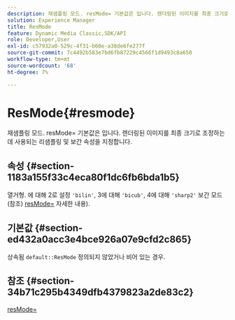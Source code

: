 ```yaml
---
description: 재샘플링 모드. resMode= 기본값은 입니다. 렌더링된 이미지를 최종 크기로 조정하는 데 사용되는 리샘플링 및 보간 속성을 지정합니다.
solution: Experience Manager
title: ResMode
feature: Dynamic Media Classic,SDK/API
role: Developer,User
exl-id: c57932a0-529c-4f31-b60e-a38de6fe277f
source-git-commit: 7c4492b583e7bd6fb87229c4566f1d9493c8a650
workflow-type: tm+mt
source-wordcount: '68'
ht-degree: 7%

---
```


# ResMode{#resmode}

재샘플링 모드. resMode= 기본값은 입니다. 렌더링된 이미지를 최종 크기로 조정하는 데 사용되는 리샘플링 및 보간 속성을 지정합니다.

## 속성 {#section-1183a155f33c4eca80f1dc6fb6bda1b5}

열거형. 에 대해 2로 설정 `'bilin'`, 3에 대해 `'bicub'`, 4에 대해 `'sharp2'` 보간 모드(참조) [resMode=](/help/aem-is-ir-api/ir-api/http-protocol/image-rendering-api-ref/c-ir-http-protocol-ref/c-ir-http-protocol-command-reference/r-ir-http-resmode.md) 자세한 내용).

## 기본값 {#section-ed432a0acc3e4bce926a07e9cfd2c865}

상속됨 `default::ResMode` 정의되지 않았거나 비어 있는 경우.

## 참조 {#section-34b71c295b4349dfb4379823a2de83c2}

[resMode=](../../../../../ir-api/http-protocol/image-rendering-api-ref/c-ir-http-protocol-ref/c-ir-http-protocol-command-reference/r-ir-http-resmode.md#reference-851a5b636f8948cfb11456c9b7dab0d3)
